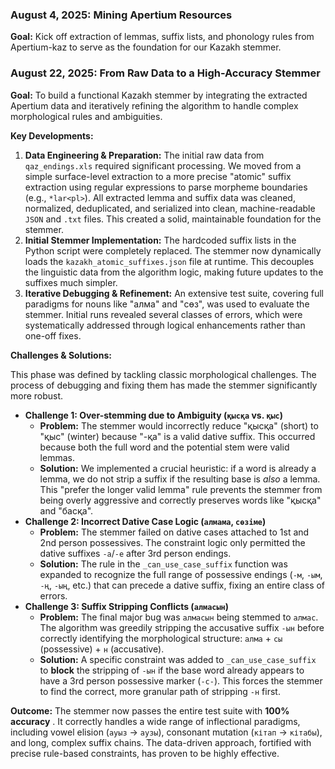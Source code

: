 ### August 4, 2025: Mining Apertium Resources

**Goal:**
Kick off extraction of lemmas, suffix lists, and phonology rules from Apertium-kaz to serve as the foundation for our Kazakh stemmer.

### August 22, 2025: From Raw Data to a High-Accuracy Stemmer

**Goal:**
To build a functional Kazakh stemmer by integrating the extracted Apertium data and iteratively refining the algorithm to handle complex morphological rules and ambiguities.

**Key Developments:**

1. **Data Engineering & Preparation:** The initial raw data from `qaz_endings.xls` required significant processing. We moved from a simple surface-level extraction to a more precise "atomic" suffix extraction using regular expressions to parse morpheme boundaries (e.g., `*lar<pl>`). All extracted lemma and suffix data was cleaned, normalized, deduplicated, and serialized into clean, machine-readable `JSON` and `.txt` files. This created a solid, maintainable foundation for the stemmer.
2. **Initial Stemmer Implementation:** The hardcoded suffix lists in the Python script were completely replaced. The stemmer now dynamically loads the `kazakh_atomic_suffixes.json` file at runtime. This decouples the linguistic data from the algorithm logic, making future updates to the suffixes much simpler.
3. **Iterative Debugging & Refinement:** An extensive test suite, covering full paradigms for nouns like "алма" and "сөз", was used to evaluate the stemmer. Initial runs revealed several classes of errors, which were systematically addressed through logical enhancements rather than one-off fixes.

**Challenges & Solutions:**

This phase was defined by tackling classic morphological challenges. The process of debugging and fixing them has made the stemmer significantly more robust.

* **Challenge 1: Over-stemming due to Ambiguity (`қысқа` vs. `қыс`)**
  * **Problem:** The stemmer would incorrectly reduce "қысқа" (short) to "қыс" (winter) because "-қа" is a valid dative suffix. This occurred because both the full word and the potential stem were valid lemmas.
  * **Solution:** We implemented a crucial heuristic: if a word is already a lemma, we do not strip a suffix if the resulting base is *also* a lemma. This "prefer the longer valid lemma" rule prevents the stemmer from being overly aggressive and correctly preserves words like "қысқа" and "басқа".
* **Challenge 2: Incorrect Dative Case Logic (`алмама`, `сөзіме`)**
  * **Problem:** The stemmer failed on dative cases attached to 1st and 2nd person possessives. The constraint logic only permitted the dative suffixes `-а`/`-е` after 3rd person endings.
  * **Solution:** The rule in the `_can_use_case_suffix` function was expanded to recognize the full range of possessive endings (`-м`, `-ым`, `-ң`, `-ың`, etc.) that can precede a dative suffix, fixing an entire class of errors.
* **Challenge 3: Suffix Stripping Conflicts (`алмасын`)**
  * **Problem:** The final major bug was `алмасын` being stemmed to `алмас`. The algorithm was greedily stripping the accusative suffix `-ын` before correctly identifying the morphological structure: `алма` + `сы` (possessive) + `н` (accusative).
  * **Solution:** A specific constraint was added to `_can_use_case_suffix` to **block** the stripping of `-ын` if the base word already appears to have a 3rd person possessive marker (`-с-`). This forces the stemmer to find the correct, more granular path of stripping `-н` first.

**Outcome:**
The stemmer now passes the entire test suite with  **100% accuracy** . It correctly handles a wide range of inflectional paradigms, including vowel elision (`ауыз` -> `аузы`), consonant mutation (`кітап` -> `кітабы`), and long, complex suffix chains. The data-driven approach, fortified with precise rule-based constraints, has proven to be highly effective.
